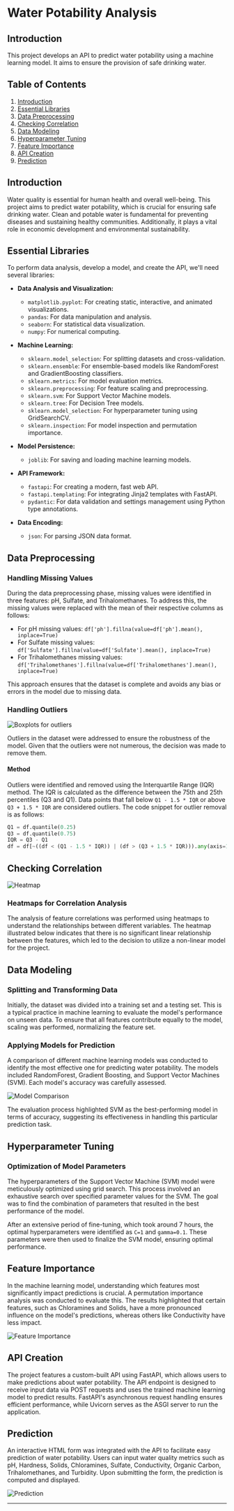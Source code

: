 # Water Potability Analysis

## Introduction
This project develops an API to predict water potability using a machine learning model. It aims to ensure the provision of safe drinking water.

## Table of Contents
1. [Introduction](#introduction)
2. [Essential Libraries](#essential-libraries)
3. [Data Preprocessing](#data-preprocessing)
4. [Checking Correlation](#checking-correlation)
5. [Data Modeling](#data-modeling)
6. [Hyperparameter Tuning](#hyperparameter-tuning)
7. [Feature Importance](#feature-importance)
8. [API Creation](#api-creation)
9. [Prediction](#prediction)

## Introduction
Water quality is essential for human health and overall well-being. This project aims to predict
water potability, which is crucial for ensuring safe drinking water. Clean and potable water is
fundamental for preventing diseases and sustaining healthy communities. Additionally, it plays a
vital role in economic development and environmental sustainability.

## Essential Libraries
To perform data analysis, develop a model, and create the API, we'll need several libraries:
- **Data Analysis and Visualization:**
  - `matplotlib.pyplot`: For creating static, interactive, and animated visualizations.
  - `pandas`: For data manipulation and analysis.
  - `seaborn`: For statistical data visualization.
  - `numpy`: For numerical computing.

- **Machine Learning:**
  - `sklearn.model_selection`: For splitting datasets and cross-validation.
  - `sklearn.ensemble`: For ensemble-based models like RandomForest and GradientBoosting classifiers.
  - `sklearn.metrics`: For model evaluation metrics.
  - `sklearn.preprocessing`: For feature scaling and preprocessing.
  - `sklearn.svm`: For Support Vector Machine models.
  - `sklearn.tree`: For Decision Tree models.
  - `sklearn.model_selection`: For hyperparameter tuning using GridSearchCV.
  - `sklearn.inspection`: For model inspection and permutation importance.

- **Model Persistence:**
  - `joblib`: For saving and loading machine learning models.

- **API Framework:**
  - `fastapi`: For creating a modern, fast web API.
  - `fastapi.templating`: For integrating Jinja2 templates with FastAPI.
  - `pydantic`: For data validation and settings management using Python type annotations.

- **Data Encoding:**
  - `json`: For parsing JSON data format.

## Data Preprocessing

### Handling Missing Values

During the data preprocessing phase, missing values were identified in three features: pH, Sulfate, and Trihalomethanes. To address this, the missing values were replaced with the mean of their respective columns as follows:

- For pH missing values: `df['ph'].fillna(value=df['ph'].mean(), inplace=True)`
- For Sulfate missing values: `df['Sulfate'].fillna(value=df['Sulfate'].mean(), inplace=True)`
- For Trihalomethanes missing values: `df['Trihalomethanes'].fillna(value=df['Trihalomethanes'].mean(), inplace=True)`

This approach ensures that the dataset is complete and avoids any bias or errors in the model due to missing data.
### Handling Outliers
![Boxplots for outliers](Images/boxplots.jpg)

Outliers in the dataset were addressed to ensure the robustness of the model. Given that the outliers were not numerous, the decision was made to remove them.

#### Method
Outliers were identified and removed using the Interquartile Range (IQR) method. The IQR is calculated as the difference between the 75th and 25th percentiles (Q3 and Q1). Data points that fall below `Q1 - 1.5 * IQR` or above `Q3 + 1.5 * IQR` are considered outliers. The code snippet for outlier removal is as follows:

```python
Q1 = df.quantile(0.25)
Q3 = df.quantile(0.75)
IQR = Q3 - Q1
df = df[~((df < (Q1 - 1.5 * IQR)) | (df > (Q3 + 1.5 * IQR))).any(axis=1)]
```
## Checking Correlation
![Heatmap](Images/correlation.jpg)
### Heatmaps for Correlation Analysis

The analysis of feature correlations was performed using heatmaps to understand the relationships between different variables. The heatmap illustrated below indicates that there is no significant linear relationship between the features, which led to the decision to utilize a non-linear model for the project.

## Data Modeling

### Splitting and Transforming Data

Initially, the dataset was divided into a training set and a testing set. This is a typical practice in machine learning to evaluate the model's performance on unseen data. To ensure that all features contribute equally to the model, scaling was performed, normalizing the feature set.

### Applying Models for Prediction

A comparison of different machine learning models was conducted to identify the most effective one for predicting water potability. The models included RandomForest, Gradient Boosting, and Support Vector Machines (SVM). Each model's accuracy was carefully assessed.

![Model Comparison](Images/model_comparison.jpg)

The evaluation process highlighted SVM as the best-performing model in terms of accuracy, suggesting its effectiveness in handling this particular prediction task.

## Hyperparameter Tuning

### Optimization of Model Parameters

The hyperparameters of the Support Vector Machine (SVM) model were meticulously optimized using grid search. This process involved an exhaustive search over specified parameter values for the SVM. The goal was to find the combination of parameters that resulted in the best performance of the model.

After an extensive period of fine-tuning, which took around 7 hours, the optimal hyperparameters were identified as `C=1` and `gamma=0.1`. These parameters were then used to finalize the SVM model, ensuring optimal performance.

## Feature Importance

In the machine learning model, understanding which features most significantly impact predictions is crucial. A permutation importance analysis was conducted to evaluate this. The results highlighted that certain features, such as Chloramines and Solids, have a more pronounced influence on the model's predictions, whereas others like Conductivity have less impact.

![Feature Importance](Images/feature_importance.jpg)

## API Creation

The project features a custom-built API using FastAPI, which allows users to make predictions about water potability. The API endpoint is designed to receive input data via POST requests and uses the trained machine learning model to predict results. FastAPI's asynchronous request handling ensures efficient performance, while Uvicorn serves as the ASGI server to run the application.

## Prediction

An interactive HTML form was integrated with the API to facilitate easy prediction of water potability. Users can input water quality metrics such as pH, Hardness, Solids, Chloramines, Sulfate, Conductivity, Organic Carbon, Trihalomethanes, and Turbidity. Upon submitting the form, the prediction is computed and displayed.

![Prediction](Images/prediction.jpg)

---

